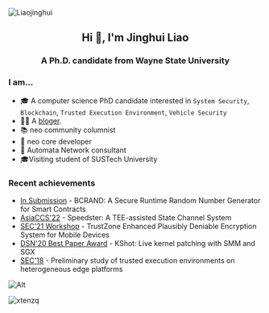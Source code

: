 <p align="left"> <img src="https://komarev.com/ghpvc/?username=Liaojinghui&label=Profile%20views&color=0e75b6&style=flat" alt="Liaojinghui" /> </p>
<h2 align="center">Hi 👋, I'm Jinghui Liao</h2>
<h3 align="center">A Ph.D. candidate from Wayne State University</h3>

### I am...

* 🎓 A computer science PhD candidate interested in `System Security`, `Blockchain`, `Trusted Execution Environment`, `Vehicle Security`
* 👨‍💻 A [bloger](https://jinghui.blog/).
* 📚 neo community columnist
* 🐧 neo core developer 
* 🐧 Automata Network consultant
* 🎓Visiting student of SUSTech University
### Recent achievements
- [In Submission](https://github.com/Liaojinghui/jinghui.me/blob/master/content/publication/Blockchain_Random_Number%20(11).pdf) - BCRAND: A Secure Runtime Random Number Generator for Smart Contracts
- [AsiaCCS'22](https://arxiv.org/abs/2104.01289) - Speedster: A TEE-assisted State Channel System
- [SEC'21 Workshop](https://scholar.google.com/citations?view_op=view_citation&hl=en&user=zfJT20EAAAAJ&citation_for_view=zfJT20EAAAAJ:UeHWp8X0CEIC) - TrustZone Enhanced Plausibly Deniable Encryption System for Mobile Devices
- [DSN'20 Best Paper Award](https://ieeexplore.ieee.org/abstract/document/9153415) - KShot: Live kernel patching with SMM and SGX
- [SEC'18](https://scholar.google.com/citations?view_op=view_citation&hl=en&user=zfJT20EAAAAJ&citation_for_view=zfJT20EAAAAJ:u5HHmVD_uO8C) - Preliminary study of trusted execution environments on heterogeneous edge platforms

![Alt](https://repobeats.axiom.co/api/embed/833fe40e7c552795a95a9538822a7421e5b67dfc.svg "Repobeats analytics image")

<img align="center" src="https://github-readme-stats.vercel.app/api?username=Liaojinghui&show_icons=true&locale=en&line_height=27" alt="xtenzq" />
